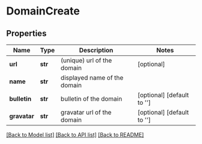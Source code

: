 # DomainCreate

## Properties
Name | Type | Description | Notes
------------ | ------------- | ------------- | -------------
**url** | **str** | (unique) url of the domain | [optional] 
**name** | **str** | displayed name of the domain | 
**bulletin** | **str** | bulletin of the domain | [optional] [default to '']
**gravatar** | **str** | gravatar url of the domain | [optional] [default to '']

[[Back to Model list]](../README.md#documentation-for-models) [[Back to API list]](../README.md#documentation-for-api-endpoints) [[Back to README]](../README.md)

